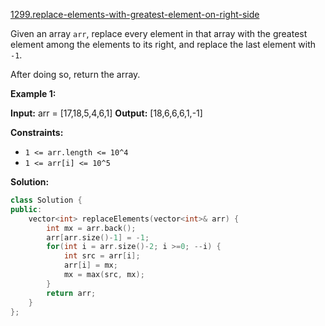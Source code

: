 [1299.replace-elements-with-greatest-element-on-right-side](https://leetcode.com/problems/replace-elements-with-greatest-element-on-right-side/)  

Given an array `arr`, replace every element in that array with the greatest element among the elements to its right, and replace the last element with `-1`.

After doing so, return the array.

**Example 1:**

**Input:** arr = \[17,18,5,4,6,1\]
**Output:** \[18,6,6,6,1,-1\]

**Constraints:**

*   `1 <= arr.length <= 10^4`
*   `1 <= arr[i] <= 10^5`  



**Solution:**  

```cpp
class Solution {
public:
    vector<int> replaceElements(vector<int>& arr) {
        int mx = arr.back();
        arr[arr.size()-1] = -1;
        for(int i = arr.size()-2; i >=0; --i) {
            int src = arr[i];
            arr[i] = mx;
            mx = max(src, mx);
        }
        return arr;
    }
};
```
      